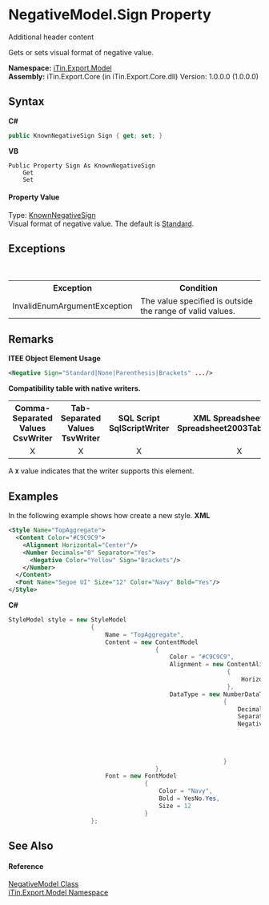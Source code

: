 # NegativeModel.Sign Property 
Additional header content 

Gets or sets visual format of negative value.

**Namespace:**&nbsp;<a href="N_iTin_Export_Model">iTin.Export.Model</a><br />**Assembly:**&nbsp;iTin.Export.Core (in iTin.Export.Core.dll) Version: 1.0.0.0 (1.0.0.0)

## Syntax

**C#**<br />
``` C#
public KnownNegativeSign Sign { get; set; }
```

**VB**<br />
``` VB
Public Property Sign As KnownNegativeSign
	Get
	Set
```


#### Property Value
Type: <a href="T_iTin_Export_Model_KnownNegativeSign">KnownNegativeSign</a><br />Visual format of negative value. The default is <a href="T_iTin_Export_Model_KnownNegativeSign">Standard</a>.

## Exceptions
&nbsp;<table><tr><th>Exception</th><th>Condition</th></tr><tr><td>InvalidEnumArgumentException</td><td>The value specified is outside the range of valid values.</td></tr></table>

## Remarks

**ITEE Object Element Usage**<br />
``` XML
<Negative Sign="Standard|None|Parenthesis|Brackets" .../>
```


<strong>Compatibility table with native writers.</strong><table><tr><th>Comma-Separated Values<br />CsvWriter</th><th>Tab-Separated Values<br />TsvWriter</th><th>SQL Script<br />SqlScriptWriter</th><th>XML Spreadsheet 2003<br />Spreadsheet2003TabularWriter</th></tr><tr><td align="center">X</td><td align="center">X</td><td align="center">X</td><td align="center">X</td></tr></table> A <strong>`X`</strong> value indicates that the writer supports this element.


## Examples
In the following example shows how create a new style. 
**XML**<br />
``` XML
<Style Name="TopAggregate">
  <Content Color="#C9C9C9">
    <Alignment Horizontal="Center"/>
    <Number Decimals="0" Separator="Yes">
      <Negative Color="Yellow" Sign="Brackets"/>
    </Number>
  </Content>
  <Font Name="Segoe UI" Size="12" Color="Navy" Bold="Yes"/>
</Style>
```

**C#**<br />
``` C#
StyleModel style = new StyleModel
                       {
                           Name = "TopAggregate",
                           Content = new ContentModel
                                         {
                                             Color = "#C9C9C9",
                                             Alignment = new ContentAlignmentModel
                                                             {
                                                                 Horizontal = KnownHorizontalAlignment.Center
                                                             },
                                             DataType = new NumberDataTypeModel
                                                            {
                                                                Decimals = 0,
                                                                Separator = YesNo.Yes,
                                                                Negative = new NegativeModel
                                                                               {
                                                                                   Color = KnownBasicColor.Yellow,
                                                                                   Sign = KnownNegativeSign.Brackets
                                                                               }
                                                            }
                                         }, 
                           Font = new FontModel
                                      {
                                          Color = "Navy",
                                          Bold = YesNo.Yes,
                                          Size = 12
                                      }
                       };
```


## See Also


#### Reference
<a href="T_iTin_Export_Model_NegativeModel">NegativeModel Class</a><br /><a href="N_iTin_Export_Model">iTin.Export.Model Namespace</a><br />